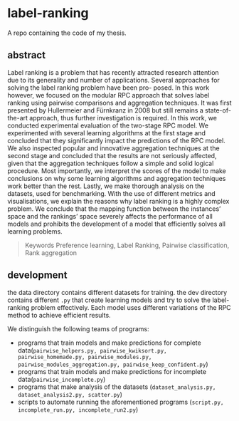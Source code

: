 # label-ranking

A repo containing the code of my thesis.

## abstract

Label ranking is a problem that has recently attracted research attention due to its generality and number of applications. Several approaches for solving the label ranking problem have been pro- posed. In this work however, we focused on the modular RPC approach that solves label ranking using pairwise comparisons and aggregation techniques. It was first presented by Hullermeier and Fürnkranz in 2008 but still remains a state-of-the-art approach, thus further investigation is required. In this work, we conducted experimental evaluation of the two-stage RPC model. We experimented with several learning algorithms at the first stage and concluded that they significantly impact the predictions of the RPC model. We also inspected popular and innovative aggregation techniques at the second stage and concluded that the results are not seriously affected, given that the aggregation techniques follow a simple and solid logical procedure. Most importantly, we interpret the scores of the model to make conclusions on why some learning algorithms and aggregation techniques work better than the rest. Lastly, we make thorough analysis on the datasets, used for benchmarking. With the use of different metrics and visualisations, we explain the reasons why label ranking is a highly complex problem. We conclude that the mapping function between the instances’ space and the rankings’ space severely affects the performance of all models and prohibits the development of a model that efficiently solves all learning problems.

> Keywords Preference learning, Label Ranking, Pairwise classification, Rank aggregation


## development

the data directory contains different datasets for training.
the dev directory contains different `.py` that create learning models and try to solve the label-ranking problem effectively. Each model uses different variations of the RPC method to achieve efficient results.


We distinguish the following teams of programs:
* programs that train models and make predictions for complete data(`pairwise_helpers.py, pairwise_kwiksort.py, pairwise_homemade.py, pairwise_modules.py, pairwise_modules_aggregation.py, pairwise_keep_confident.py`)
* programs that train models and make predictions for incomplete data(`pairwise_incomplete.py`)
* programs that make analysis of the datasets (`dataset_analysis.py, dataset_analysis2.py, scatter.py`)
* scripts to automate running the aforementioned programs (`script.py, incomplete_run.py, incomplete_run2.py`)
  